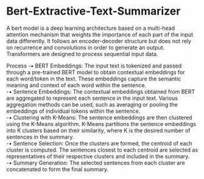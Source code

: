 # Bert-Extractive-Text-Summarizer
A bert model is a deep learning architecture based on a multi-head attention 
mechanism that weights the importance of each part of the input data 
differently. It follows an encoder-decoder structure but does not rely on 
recurrence and convolutions in order to generate an output. Transformers are 
designed to process sequential input data.


Process 
-• BERT Embeddings: The input text is tokenized and passed through a 
pre-trained BERT model to obtain contextual embeddings for each 
word/token in the text. These embeddings capture the semantic 
meaning and context of each word within the sentence. 
<br>
-• Sentence Embeddings: The contextual embeddings obtained from 
BERT are aggregated to represent each sentence in the input text. 
Various aggregation methods can be used, such as averaging or 
pooling the embeddings of individual tokens within the sentence.
<br>
-• Clustering with K-Means: The sentence embeddings are then 
clustered using the K-Means algorithm. K-Means partitions the 
sentence embeddings into K clusters based on their similarity, where 
K is the desired number of sentences in the summary. 
<br>
-• Sentence Selection: Once the clusters are formed, the centroid of 
each cluster is computed. The sentences closest to each centroid are 
selected as representatives of their respective clusters and included in 
the summary. 
<br>
-• Summary Generation: The selected sentences from each cluster are 
concatenated to form the final summary.

